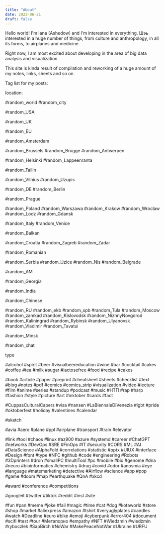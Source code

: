 ```yaml
---
title: "About"
date: 2023-06-21
draft: false
---
```


Hello world! I'm Iana (Ashedow) and I'm interested in everything. 
Шэь interested in a huge number of things, from culture and anthropology, in all its forms, to airplanes and medicine.

Right now, I am most excited about developing in the area of big data analysis and visualization.

This site is kinda result of compilation and reworking of a huge amount of my notes, links, sheets and so on.


Tag list for my posts:

location:

#random_world
#random_city

#random_USA

#random_UK

#random_EU

#random_Amsterdam

#random_Brussels
#random_Brugge
#random_Antwerpen

#random_Helsinki
#random_Lappeenranta

#random_Tallin

#random_Vilnius
#random_Uzupis

#random_DE
#random_Berlin

#random_Prague

#random_Poland
#random_Warszawa
#random_Krakow
#random_Wroclaw
#random_Lodz
#random_Gdansk

#random_Italy
#random_Venice

#random_Balkan

#random_Croatia
#random_Zagreb
#random_Zadar

#random_Romanian

#random_Serbia
#random_Uzice
#random_Nis
#random_Belgrade

#random_AM

#random_Georgia

#random_India

#random_Chinese

#random_RU
#random_ekb
#random_spb
#random_Tula
#random_Moscow
#random_zamkad
#random_Kislovodsk
#random_NizhnyNovgorod
#random_Kaliningrad
#random_Rybinsk
#random_Ulyanovsk
#random_Vladimir
#random_Tavatui

#random_Minsk

#random_chat

type

#alcohol
#spirit
#beer
#visualbeereducation
#wine
#bar
#cocktail
#cakes
#coffee
#tea
#milk
#sugar
#lactosefree
#food
#recipe
#cakes

#book
#article
#paper
#preprint
#cheatsheet
#sheets
#checklist
#text
#blog
#notes
#pdf
#comics
#comics_strip
#visualization
#video
#lecture
#film
#anime
#series
#standup
#podcast
#music
#НТП
#rap
#harp
#fashion
#style
#picture
#art
#inktober
#cards
#fact

#CuppasCulturalCapers
#visa
#nansen
#LaBiennaleDiVenezia
#lgbt
#pride
#oktoberfest
#holiday
#valentines
#calendar

#sketch

#avia
#aero
#plane
#ppl
#airplane
#transport
#train
#elevator

#link
#tool
#chaos
#linux
#az900
#azure
#systemd
#career
#ChatGPT
#networks
#DevOps
#SRE
#FinOps
#IT
#security
#CORS
#ML
#AI
#DataScience
#AlphaFold
#correlations
#statistic
#pptx
#UIUX
#interface
#Design
#font
#type
#NFC
#github
#code
#engineering
#Robots
#3Dprinters
#dron
#smallPC
#multiTool
#pc
#mobile
#bio
#genome
#dna
#neuro
#bioinformatics
#chemistry
#drug
#covid
#odor
#anosmia
#eye
#language
#matemarketing
#detective
#Airflow
#science
#app
#pop
#game
#doom
#map
#earthquake
#QnA
#xkcd

#award
#conference
#competitions

#googleit
#twitter
#tiktok
#reddit
#inst
#site

#fun
#pan
#meme
#joke
#fail
#magic
#time
#cat
#dog
#kotaworld
#store
#shop
#market
#aliexpress
#amazon
#tshirt
#veryuglyplates
#candles
#watch
#Deadline 
#euro
#bike
#emoji
#cyberpunk
#error404
#document
#scifi
#test
#tour
#Метапорно
#empathy
#NFT
#Wiedzmin
#wiedżmin
#ryboczlek
#SapBirch
#NoWar
#MakePeaceNotWar
#Ukraine
#URFU